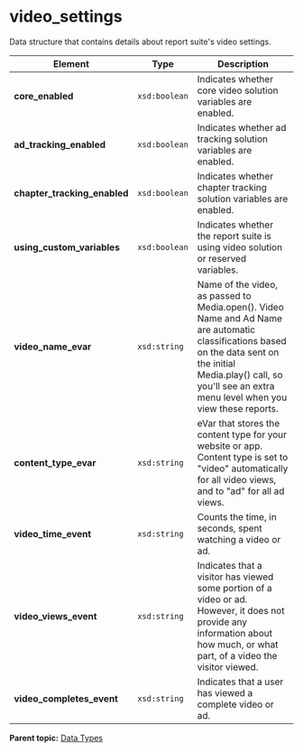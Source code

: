 # video_settings

Data structure that contains details about report suite's video settings.

|Element|Type|Description|
|-------|----|-----------|
|**core_enabled** |`xsd:boolean` |Indicates whether core video solution variables are enabled.|
|**ad_tracking_enabled** |`xsd:boolean` |Indicates whether ad tracking solution variables are enabled.|
|**chapter_tracking_enabled** |`xsd:boolean` |Indicates whether chapter tracking solution variables are enabled.|
|**using_custom_variables** |`xsd:boolean` |Indicates whether the report suite is using video solution or reserved variables.|
|**video_name_evar** |`xsd:string` |Name of the video, as passed to Media.open(). Video Name and Ad Name are automatic classifications based on the data sent on the initial Media.play() call, so you'll see an extra menu level when you view these reports.|
|**content_type_evar** |`xsd:string` |eVar that stores the content type for your website or app. Content type is set to "video" automatically for all video views, and to "ad" for all ad views.|
|**video_time_event** |`xsd:string` |Counts the time, in seconds, spent watching a video or ad.|
|**video_views_event** |`xsd:string` |Indicates that a visitor has viewed some portion of a video or ad. However, it does not provide any information about how much, or what part, of a video the visitor viewed.|
|**video_completes_event** |`xsd:string` |Indicates that a user has viewed a complete video or ad.|

**Parent topic:** [Data Types](../data_types/c_datatypes.md)


